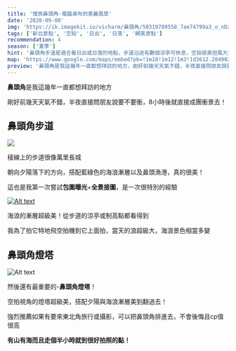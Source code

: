 ```yaml
---
title: '慢旅鼻頭角-電腦桌布的美麗風景'
date: '2020-09-08'
img: 'https://ik.imagekit.io/vicharm/鼻頭角/50319789558_7ae74799a3_o_nDz_u3VUP.jpeg?updatedAt=1637215858452'
tags: ['新北景點', '空拍', '日出', '日落', '網美景點']
recommendation: 4
season: ['夏季']
hint: '鼻頭角步道是適合看日出或日落的地點，步道沿途有數個涼亭可休息，空拍很美但風大須注意，秋冬因東北季風關係易下雨' 
map: 'https://www.google.com/maps/embed?pb=!1m18!1m12!1m3!1d3612.2049021035423!2d121.92127661600465!3d25.128762583928154!2m3!1f0!2f0!3f0!3m2!1i1024!2i768!4f13.1!3m3!1m2!1s0x345d4395d2f6f86f%3A0x1d2be7b9e292447d!2z6by76aCt6KeS56ic6LC35q2l6YGT!5e0!3m2!1szh-TW!2stw!4v1635072846117!5m2!1szh-TW!2stw'
preview: '鼻頭角是我這幾年一直都想拜訪的地方，剛好前幾天天氣不錯，半夜直接問朋友說要不要衝，8小時後就直接成團衝景去！'
---
```

**鼻頭角**是我這幾年一直都想拜訪的地方

剛好前幾天天氣不錯，半夜直接問朋友說要不要衝，8小時後就直接成團衝景去！

## 鼻頭角步道
![](https://ik.imagekit.io/vicharm/鼻頭角/50319289022_9a55220e77_o_hz3fdPWR5.jpeg?updatedAt=1637215848535&tr=h-1024)

稜線上的步道很像萬里長城

朝向夕陽落下的方向，搭配藍綠色的海浪漸層以及鼻頭漁港，真的很美！

這也是我第一次嘗試**包圍曝光**+**全景接圖**，是一次很特別的經驗

[![Alt text](https://ik.imagekit.io/vicharm/鼻頭角/50320638932_d30a439002_o__1__WPb2DHKzI5r.jpeg?updatedAt=1637215863649&tr=h-1024)](https://www.instagram.com/p/CE_e5sFMidN/)

海浪的漸層超級美！從步道的涼亭或制高點都看得到

我為了拍它特地飛空拍機到它上面拍，當天的浪超級大，海浪景色相當多變

## 鼻頭角燈塔

![Alt text](https://ik.imagekit.io/vicharm/鼻頭角/50319789558_7ae74799a3_o_nDz_u3VUP.jpeg?updatedAt=1637215858452&tr=h-1024)

然後還有最重要的-**鼻頭角燈塔**！

空拍視角的燈塔超級美，搭配夕陽與海浪漸層美到翻過去！

強烈推薦如果有要來東北角旅行或攝影，可以把鼻頭角排進去，不會後悔且cp值很高

**有山有海而且走個半小時就到很好拍照的點！**

